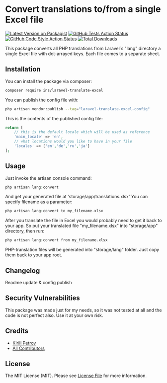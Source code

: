 # Convert translations to/from a single Excel file

[![Latest Version on Packagist](https://img.shields.io/packagist/v/ins/laravel-translate-excel.svg?style=flat-square)](https://packagist.org/packages/ins/laravel-translate-excel)
[![GitHub Tests Action Status](https://img.shields.io/github/actions/workflow/status/ins/laravel-translate-excel/run-tests.yml?branch=main&label=tests&style=flat-square)](https://github.com/ins/laravel-translate-excel/actions?query=workflow%3Arun-tests+branch%3Amain)
[![GitHub Code Style Action Status](https://img.shields.io/github/actions/workflow/status/ins/laravel-translate-excel/fix-php-code-style-issues.yml?branch=main&label=code%20style&style=flat-square)](https://github.com/ins/laravel-translate-excel/actions?query=workflow%3A"Fix+PHP+code+style+issues"+branch%3Amain)
[![Total Downloads](https://img.shields.io/packagist/dt/ins/laravel-translate-excel.svg?style=flat-square)](https://packagist.org/packages/ins/laravel-translate-excel)

This package converts all PHP translations from Laravel`s "lang" directory a single Excel file with
dot-arrayed keys. Each file comes to a separate sheet. 

## Installation

You can install the package via composer:

```bash
composer require ins/laravel-translate-excel
```

You can publish the config file with:

```bash
php artisan vendor:publish --tag="laravel-translate-excel-config"
```

This is the contents of the published config file:

```php
return [
    // this is the default locale which will be used as reference
    'main_locale' => 'en',
    // what locations would you like to have in your file
    'locales' => ['en','de','ru','ja']
];
```

## Usage

Just invoke the artisan console command:

```php
php artisan lang:convert
```

And get your generated file at 'storage/app/translations.xlsx'
You can specify filename as a parameter:

```php
php artisan lang:convert to my_filename.xlsx
```

After you translate the file in Excel you would probably need to get it back to your app.
So put your translated file "my_filename.xlsx" into "storage/app" directory, then run:

```php
php artisan lang:convert from my_filename.xlsx
```

PHP-translation files will be generated into "storage/lang" folder.
Just copy them back to your app root. 


## Changelog

Readme update & config publish

## Security Vulnerabilities

This package was made just for my needs, so it was not tested at all and the code is not perfect also.
Use it at your own risk.

## Credits

- [Kirill Petrov](https://github.com/ins)
- [All Contributors](../../contributors)

## License

The MIT License (MIT). Please see [License File](LICENSE.md) for more information.
